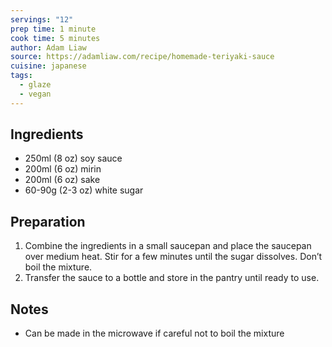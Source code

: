```yaml
---
servings: "12"
prep time: 1 minute
cook time: 5 minutes
author: Adam Liaw
source: https://adamliaw.com/recipe/homemade-teriyaki-sauce
cuisine: japanese
tags:
  - glaze
  - vegan
---
```


## Ingredients
- 250ml (8 oz) soy sauce
- 200ml (6 oz) mirin
- 200ml (6 oz) sake
- 60-90g (2-3 oz) white sugar

## Preparation
1. Combine the ingredients in a small saucepan and place the saucepan over medium heat. Stir for a few minutes until the sugar dissolves. Don’t boil the mixture.
2. Transfer the sauce to a bottle and store in the pantry until ready to use.

## Notes
* Can be made in the microwave if careful not to boil the mixture